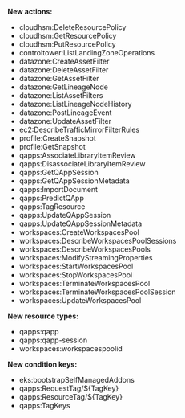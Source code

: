 **New actions:**

- cloudhsm:DeleteResourcePolicy
- cloudhsm:GetResourcePolicy
- cloudhsm:PutResourcePolicy
- controltower:ListLandingZoneOperations
- datazone:CreateAssetFilter
- datazone:DeleteAssetFilter
- datazone:GetAssetFilter
- datazone:GetLineageNode
- datazone:ListAssetFilters
- datazone:ListLineageNodeHistory
- datazone:PostLineageEvent
- datazone:UpdateAssetFilter
- ec2:DescribeTrafficMirrorFilterRules
- profile:CreateSnapshot
- profile:GetSnapshot
- qapps:AssociateLibraryItemReview
- qapps:DisassociateLibraryItemReview
- qapps:GetQAppSession
- qapps:GetQAppSessionMetadata
- qapps:ImportDocument
- qapps:PredictQApp
- qapps:TagResource
- qapps:UpdateQAppSession
- qapps:UpdateQAppSessionMetadata
- workspaces:CreateWorkspacesPool
- workspaces:DescribeWorkspacesPoolSessions
- workspaces:DescribeWorkspacesPools
- workspaces:ModifyStreamingProperties
- workspaces:StartWorkspacesPool
- workspaces:StopWorkspacesPool
- workspaces:TerminateWorkspacesPool
- workspaces:TerminateWorkspacesPoolSession
- workspaces:UpdateWorkspacesPool

**New resource types:**

- qapps:qapp
- qapps:qapp-session
- workspaces:workspacespoolid

**New condition keys:**

- eks:bootstrapSelfManagedAddons
- qapps:RequestTag/${TagKey}
- qapps:ResourceTag/${TagKey}
- qapps:TagKeys
